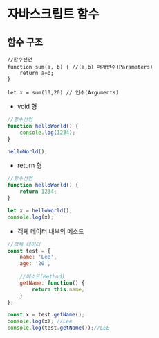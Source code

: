 # 자바스크립트 함수



## 함수 구조

```
//함수선언
function sum(a, b) { //(a,b) 매개변수(Parameters)
    return a+b;
}

let x = sum(10,20) // 인수(Arguments)
```





- void 형

```javascript
//함수선언
function helloWorld() {
    console.log(1234);
}

helloWorld();
```



- return 형

```javascript
//함수선언
function helloWorld() {
    return 1234;
}

let x = helloWorld();
console.log(x);
```



- 객체 데이터 내부의 메소드

```javascript
//객체 데이터
const test = {
    name: 'Lee',
    age: '20',
    
    //메소드(Method)
    getName: function() {
        return this.name;
    }
};

const x = test.getName();
console.log(x); //Lee
console.log(test.getName());//LEE
```

